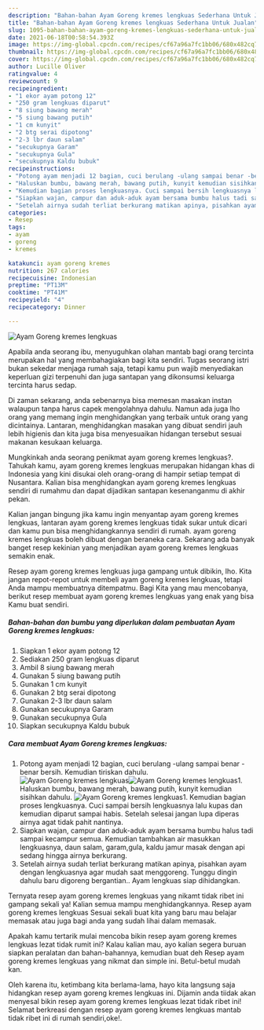 ```yaml
---
description: "Bahan-bahan Ayam Goreng kremes lengkuas Sederhana Untuk Jualan"
title: "Bahan-bahan Ayam Goreng kremes lengkuas Sederhana Untuk Jualan"
slug: 1095-bahan-bahan-ayam-goreng-kremes-lengkuas-sederhana-untuk-jualan
date: 2021-06-18T00:58:54.393Z
image: https://img-global.cpcdn.com/recipes/cf67a96a7fc1bb06/680x482cq70/ayam-goreng-kremes-lengkuas-foto-resep-utama.jpg
thumbnail: https://img-global.cpcdn.com/recipes/cf67a96a7fc1bb06/680x482cq70/ayam-goreng-kremes-lengkuas-foto-resep-utama.jpg
cover: https://img-global.cpcdn.com/recipes/cf67a96a7fc1bb06/680x482cq70/ayam-goreng-kremes-lengkuas-foto-resep-utama.jpg
author: Lucille Oliver
ratingvalue: 4
reviewcount: 9
recipeingredient:
- "1 ekor ayam potong 12"
- "250 gram lengkuas diparut"
- "8 siung bawang merah"
- "5 siung bawang putih"
- "1 cm kunyit"
- "2 btg serai dipotong"
- "2-3 lbr daun salam"
- "secukupnya Garam"
- "secukupnya Gula"
- "secukupnya Kaldu bubuk"
recipeinstructions:
- "Potong ayam menjadi 12 bagian, cuci berulang -ulang sampai benar -benar bersih. Kemudian tiriskan dahulu."
- "Haluskan bumbu, bawang merah, bawang putih, kunyit kemudian sisihkan dahulu."
- "Kemudian bagian proses lengkuasnya. Cuci sampai bersih lengkuasnya lalu kupas dan kemudian diparut sampai habis. Setelah selesai jangan lupa diperas airnya agat tidak pahit nantinya."
- "Siapkan wajan, campur dan aduk-aduk ayam bersama bumbu halus tadi sampai kecampur semua. Kemudian tambahkan air masukkan lengkuasnya, daun salam, garam,gula, kaldu jamur masak dengan api sedang hingga airnya berkurang."
- "Setelah airnya sudah terliat berkurang matikan apinya, pisahkan ayam dengan lengkuasnya agar mudah saat menggoreng. Tunggu dingin dahulu baru digoreng bergantian.. Ayam lengkuas siap dihidangkan."
categories:
- Resep
tags:
- ayam
- goreng
- kremes

katakunci: ayam goreng kremes 
nutrition: 267 calories
recipecuisine: Indonesian
preptime: "PT13M"
cooktime: "PT41M"
recipeyield: "4"
recipecategory: Dinner

---
```



![Ayam Goreng kremes lengkuas](https://img-global.cpcdn.com/recipes/cf67a96a7fc1bb06/680x482cq70/ayam-goreng-kremes-lengkuas-foto-resep-utama.jpg)

Apabila anda seorang ibu, menyuguhkan olahan mantab bagi orang tercinta merupakan hal yang membahagiakan bagi kita sendiri. Tugas seorang istri bukan sekedar menjaga rumah saja, tetapi kamu pun wajib menyediakan keperluan gizi terpenuhi dan juga santapan yang dikonsumsi keluarga tercinta harus sedap.

Di zaman  sekarang, anda sebenarnya bisa memesan masakan instan walaupun tanpa harus capek mengolahnya dahulu. Namun ada juga lho orang yang memang ingin menghidangkan yang terbaik untuk orang yang dicintainya. Lantaran, menghidangkan masakan yang dibuat sendiri jauh lebih higienis dan kita juga bisa menyesuaikan hidangan tersebut sesuai makanan kesukaan keluarga. 



Mungkinkah anda seorang penikmat ayam goreng kremes lengkuas?. Tahukah kamu, ayam goreng kremes lengkuas merupakan hidangan khas di Indonesia yang kini disukai oleh orang-orang di hampir setiap tempat di Nusantara. Kalian bisa menghidangkan ayam goreng kremes lengkuas sendiri di rumahmu dan dapat dijadikan santapan kesenanganmu di akhir pekan.

Kalian jangan bingung jika kamu ingin menyantap ayam goreng kremes lengkuas, lantaran ayam goreng kremes lengkuas tidak sukar untuk dicari dan kamu pun bisa menghidangkannya sendiri di rumah. ayam goreng kremes lengkuas boleh dibuat dengan beraneka cara. Sekarang ada banyak banget resep kekinian yang menjadikan ayam goreng kremes lengkuas semakin enak.

Resep ayam goreng kremes lengkuas juga gampang untuk dibikin, lho. Kita jangan repot-repot untuk membeli ayam goreng kremes lengkuas, tetapi Anda mampu membuatnya ditempatmu. Bagi Kita yang mau mencobanya, berikut resep membuat ayam goreng kremes lengkuas yang enak yang bisa Kamu buat sendiri.

<!--inarticleads1-->

##### Bahan-bahan dan bumbu yang diperlukan dalam pembuatan Ayam Goreng kremes lengkuas:

1. Siapkan 1 ekor ayam potong 12
1. Sediakan 250 gram lengkuas diparut
1. Ambil 8 siung bawang merah
1. Gunakan 5 siung bawang putih
1. Gunakan 1 cm kunyit
1. Gunakan 2 btg serai dipotong
1. Gunakan 2-3 lbr daun salam
1. Gunakan secukupnya Garam
1. Gunakan secukupnya Gula
1. Siapkan secukupnya Kaldu bubuk




<!--inarticleads2-->

##### Cara membuat Ayam Goreng kremes lengkuas:

1. Potong ayam menjadi 12 bagian, cuci berulang -ulang sampai benar -benar bersih. Kemudian tiriskan dahulu.
<img src="https://img-global.cpcdn.com/steps/efc792c329f74b01/160x128cq70/ayam-goreng-kremes-lengkuas-langkah-memasak-1-foto.jpg" alt="Ayam Goreng kremes lengkuas"><img src="https://img-global.cpcdn.com/steps/dcd89f2e37dbb79d/160x128cq70/ayam-goreng-kremes-lengkuas-langkah-memasak-1-foto.jpg" alt="Ayam Goreng kremes lengkuas">1. Haluskan bumbu, bawang merah, bawang putih, kunyit kemudian sisihkan dahulu.
<img src="https://img-global.cpcdn.com/steps/6081b33cc636ca39/160x128cq70/ayam-goreng-kremes-lengkuas-langkah-memasak-2-foto.jpg" alt="Ayam Goreng kremes lengkuas">1. Kemudian bagian proses lengkuasnya. Cuci sampai bersih lengkuasnya lalu kupas dan kemudian diparut sampai habis. Setelah selesai jangan lupa diperas airnya agat tidak pahit nantinya.
1. Siapkan wajan, campur dan aduk-aduk ayam bersama bumbu halus tadi sampai kecampur semua. Kemudian tambahkan air masukkan lengkuasnya, daun salam, garam,gula, kaldu jamur masak dengan api sedang hingga airnya berkurang.
1. Setelah airnya sudah terliat berkurang matikan apinya, pisahkan ayam dengan lengkuasnya agar mudah saat menggoreng. Tunggu dingin dahulu baru digoreng bergantian.. Ayam lengkuas siap dihidangkan.




Ternyata resep ayam goreng kremes lengkuas yang nikamt tidak ribet ini gampang sekali ya! Kalian semua mampu menghidangkannya. Resep ayam goreng kremes lengkuas Sesuai sekali buat kita yang baru mau belajar memasak atau juga bagi anda yang sudah lihai dalam memasak.

Apakah kamu tertarik mulai mencoba bikin resep ayam goreng kremes lengkuas lezat tidak rumit ini? Kalau kalian mau, ayo kalian segera buruan siapkan peralatan dan bahan-bahannya, kemudian buat deh Resep ayam goreng kremes lengkuas yang nikmat dan simple ini. Betul-betul mudah kan. 

Oleh karena itu, ketimbang kita berlama-lama, hayo kita langsung saja hidangkan resep ayam goreng kremes lengkuas ini. Dijamin anda tiidak akan menyesal bikin resep ayam goreng kremes lengkuas lezat tidak ribet ini! Selamat berkreasi dengan resep ayam goreng kremes lengkuas mantab tidak ribet ini di rumah sendiri,oke!.

